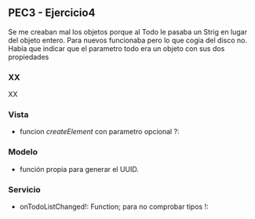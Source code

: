 ## PEC3 - Ejercicio4



Se me creaban mal los objetos porque al Todo le pasaba un Strig en lugar del objeto entero. Para nuevos funcionaba pero lo que cogia del disco no.
Había que indicar que el parametro todo era un objeto con sus dos propiedades


### **XX**
XX





### Vista
- funcion _createElement_ con parametro opcional ?:

### Modelo
- función propia para generar el UUID.


### Servicio
- onTodoListChanged!: Function;   para no comprobar tipos !: